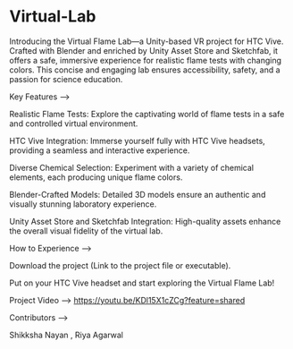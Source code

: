 # Virtual-Lab

Introducing the Virtual Flame Lab—a Unity-based VR project for HTC Vive. Crafted with Blender and enriched by Unity Asset Store and Sketchfab, it offers a safe, immersive experience for realistic flame tests with changing colors. This concise and engaging lab ensures accessibility, safety, and a passion for science education.


Key Features -->

Realistic Flame Tests: Explore the captivating world of flame tests in a safe and controlled virtual environment.

HTC Vive Integration: Immerse yourself fully with HTC Vive headsets, providing a seamless and interactive experience.

Diverse Chemical Selection: Experiment with a variety of chemical elements, each producing unique flame colors.

Blender-Crafted Models: Detailed 3D models ensure an authentic and visually stunning laboratory experience.

Unity Asset Store and Sketchfab Integration: High-quality assets enhance the overall visual fidelity of the virtual lab.


How to Experience -->

Download the project (Link to the project file or executable).

Put on your HTC Vive headset and start exploring the Virtual Flame Lab!


Project Video -->
https://youtu.be/KDl15X1cZCg?feature=shared



Contributors -->


Shikksha Nayan , 
Riya Agarwal

